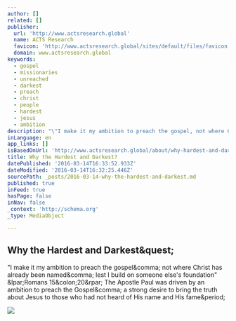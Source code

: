 ```yaml
---
author: []
related: []
publisher:
  url: 'http://www.actsresearch.global'
  name: ACTS Research
  favicon: 'http://www.actsresearch.global/sites/default/files/favicon.png'
  domain: www.actsresearch.global
keywords:
  - gospel
  - missionaries
  - unreached
  - darkest
  - preach
  - christ
  - people
  - hardest
  - jesus
  - ambition
description: "\"I make it my ambition to preach the gospel, not where Christ has already been named, lest I build on someone else's foundation\" (Romans 15:20) The Apostle Paul was driven by an ambition to preach the Gospel, a strong desire to bring the truth about Jesus to those who had not heard of His name and His fame."
inLanguage: en
app_links: []
isBasedOnUrl: 'http://www.actsresearch.global/about/why-hardest-and-darkest'
title: Why the Hardest and Darkest?
datePublished: '2016-03-14T16:33:52.933Z'
dateModified: '2016-03-14T16:32:25.446Z'
sourcePath: _posts/2016-03-14-why-the-hardest-and-darkest.md
published: true
inFeed: true
hasPage: false
inNav: false
_context: 'http://schema.org'
_type: MediaObject

---
```

<article style=""><h1>Why the Hardest and Darkest&amp;quest;</h1><p>"I make it my ambition to preach the gospel&amp;comma; not where Christ has already been named&amp;comma; lest I build on someone else's foundation" &amp;lpar;Romans 15&amp;colon;20&amp;rpar; The Apostle Paul was driven by an ambition to preach the Gospel&amp;comma; a strong desire to bring the truth about Jesus to those who had not heard of His name and His fame&amp;period;</p><img src="http://www.actsresearch.global/sites/default/files/styles/featured_image_related/public/field/image/AR_0303B_524b.jpg?itok=6W9kna0d" /></article>